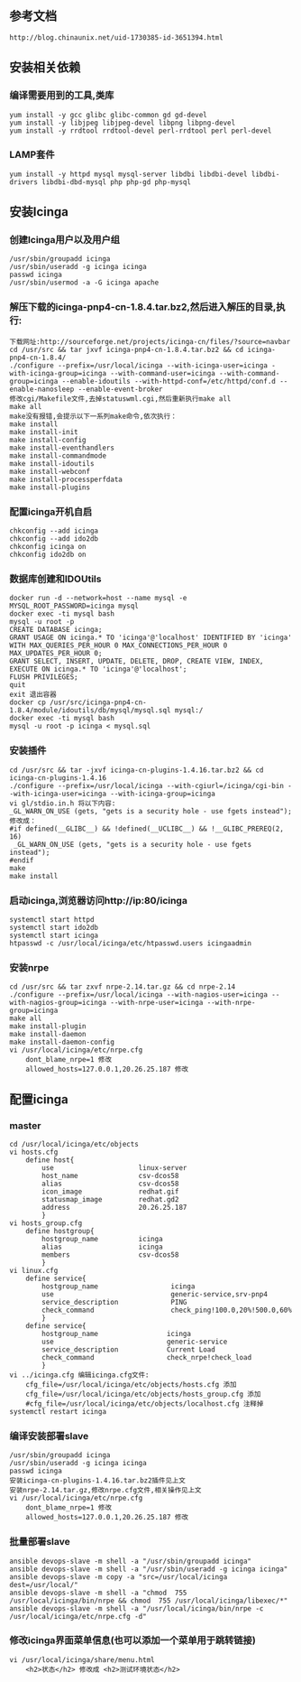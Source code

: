 ## 参考文档
    http://blog.chinaunix.net/uid-1730385-id-3651394.html
## 安装相关依赖
### 编译需要用到的工具,类库 
    yum install -y gcc glibc glibc-common gd gd-devel
    yum install -y libjpeg libjpeg-devel libpng libpng-devel
    yum install -y rrdtool rrdtool-devel perl-rrdtool perl perl-devel
### LAMP套件
    yum install -y httpd mysql mysql-server libdbi libdbi-devel libdbi-drivers libdbi-dbd-mysql php php-gd php-mysql
## 安装Icinga
### 创建Icinga用户以及用户组
    /usr/sbin/groupadd icinga
    /usr/sbin/useradd -g icinga icinga
    passwd icinga
    /usr/sbin/usermod -a -G icinga apache
### 解压下载的icinga-pnp4-cn-1.8.4.tar.bz2,然后进入解压的目录,执行:
    下载网址:http://sourceforge.net/projects/icinga-cn/files/?source=navbar
    cd /usr/src && tar jxvf icinga-pnp4-cn-1.8.4.tar.bz2 && cd icinga-pnp4-cn-1.8.4/
    ./configure --prefix=/usr/local/icinga --with-icinga-user=icinga -with-icinga-group=icinga --with-command-user=icinga --with-command-group=icinga --enable-idoutils --with-httpd-conf=/etc/httpd/conf.d --enable-nanosleep --enable-event-broker
    修改cgi/Makefile文件,去掉statuswml.cgi,然后重新执行make all
    make all
    make没有报错,会提示以下一系列make命令,依次执行：
    make install
    make install-init
    make install-config
    make install-eventhandlers
    make install-commandmode
    make install-idoutils
    make install-webconf
    make install-processperfdata
    make install-plugins
### 配置icinga开机自启
    chkconfig --add icinga
    chkconfig --add ido2db
    chkconfig icinga on
    chkconfig ido2db on
### 数据库创建和IDOUtils
    docker run -d --network=host --name mysql -e MYSQL_ROOT_PASSWORD=icinga mysql
    docker exec -ti mysql bash
    mysql -u root -p
    CREATE DATABASE icinga;
    GRANT USAGE ON icinga.* TO 'icinga'@'localhost' IDENTIFIED BY 'icinga' WITH MAX_QUERIES_PER_HOUR 0 MAX_CONNECTIONS_PER_HOUR 0 MAX_UPDATES_PER_HOUR 0;
    GRANT SELECT, INSERT, UPDATE, DELETE, DROP, CREATE VIEW, INDEX, EXECUTE ON icinga.* TO 'icinga'@'localhost';
    FLUSH PRIVILEGES;
    quit
    exit 退出容器
    docker cp /usr/src/icinga-pnp4-cn-1.8.4/module/idoutils/db/mysql/mysql.sql mysql:/
    docker exec -ti mysql bash
    mysql -u root -p icinga < mysql.sql
### 安装插件
    cd /usr/src && tar -jxvf icinga-cn-plugins-1.4.16.tar.bz2 && cd icinga-cn-plugins-1.4.16
    ./configure --prefix=/usr/local/icinga --with-cgiurl=/icinga/cgi-bin --with-icinga-user=icinga --with-icinga-group=icinga
    vi gl/stdio.in.h 将以下内容:
    _GL_WARN_ON_USE (gets, "gets is a security hole - use fgets instead");
    修改成：
    #if defined(__GLIBC__) && !defined(__UCLIBC__) && !__GLIBC_PREREQ(2, 16)
     _GL_WARN_ON_USE (gets, "gets is a security hole - use fgets instead");
    #endif
    make
    make install
### 启动icinga,浏览器访问http://ip:80/icinga
    systemctl start httpd
    systemctl start ido2db
    systemctl start icinga
    htpasswd -c /usr/local/icinga/etc/htpasswd.users icingaadmin
### 安装nrpe
    cd /usr/src && tar zxvf nrpe-2.14.tar.gz && cd nrpe-2.14
    ./configure --prefix=/usr/local/icinga --with-nagios-user=icinga --with-nagios-group=icinga --with-nrpe-user=icinga --with-nrpe-group=icinga
    make all
    make install-plugin
    make install-daemon
    make install-daemon-config
    vi /usr/local/icinga/etc/nrpe.cfg
        dont_blame_nrpe=1 修改
        allowed_hosts=127.0.0.1,20.26.25.187 修改
## 配置icinga
### master
    cd /usr/local/icinga/etc/objects
    vi hosts.cfg
        define host{
            use                     linux-server            
            host_name               csv-dcos58
            alias                   csv-dcos58
            icon_image              redhat.gif
            statusmap_image         redhat.gd2
            address                 20.26.25.187
            }
    vi hosts_group.cfg
        define hostgroup{
            hostgroup_name          icinga
            alias                   icinga
            members                 csv-dcos58
            }
    vi linux.cfg
        define service{
            hostgroup_name                  icinga                   
            use                             generic-service,srv-pnp4       
            service_description             PING
            check_command                   check_ping!100.0,20%!500.0,60%
            }
        define service{
            hostgroup_name                 icinga
            use                            generic-service
            service_description            Current Load
            check_command                  check_nrpe!check_load
            }
    vi ../icinga.cfg 编辑icinga.cfg文件:
        cfg_file=/usr/local/icinga/etc/objects/hosts.cfg 添加
        cfg_file=/usr/local/icinga/etc/objects/hosts_group.cfg 添加
        #cfg_file=/usr/local/icinga/etc/objects/localhost.cfg 注释掉
    systemctl restart icinga
### 编译安装部署slave
    /usr/sbin/groupadd icinga
    /usr/sbin/useradd -g icinga icinga
    passwd icinga
    安装icinga-cn-plugins-1.4.16.tar.bz2插件见上文
    安装nrpe-2.14.tar.gz,修改nrpe.cfg文件,相关操作见上文
    vi /usr/local/icinga/etc/nrpe.cfg
        dont_blame_nrpe=1 修改
        allowed_hosts=127.0.0.1,20.26.25.187 修改
### 批量部署slave
    ansible devops-slave -m shell -a "/usr/sbin/groupadd icinga"
    ansible devops-slave -m shell -a "/usr/sbin/useradd -g icinga icinga"
    ansible devops-slave -m copy -a "src=/usr/local/icinga dest=/usr/local/"
    ansible devops-slave -m shell -a "chmod  755 /usr/local/icinga/bin/nrpe && chmod  755 /usr/local/icinga/libexec/*"
    ansible devops-slave -m shell -a "/usr/local/icinga/bin/nrpe -c /usr/local/icinga/etc/nrpe.cfg -d"
### 修改icinga界面菜单信息(也可以添加一个菜单用于跳转链接)
    vi /usr/local/icinga/share/menu.html
        <h2>状态</h2> 修改成 <h2>测试环境状态</h2>